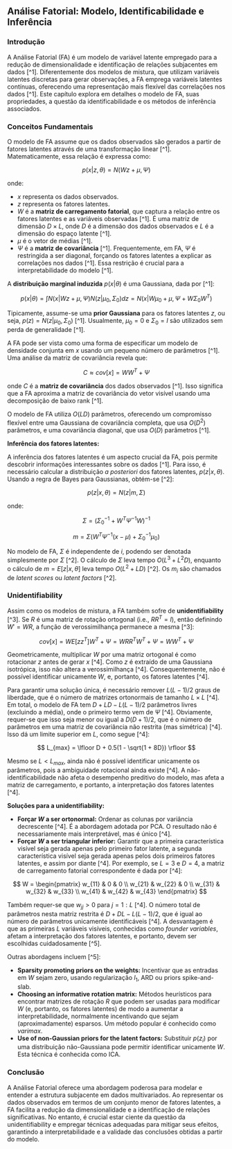 ## Análise Fatorial: Modelo, Identificabilidade e Inferência

### Introdução
A Análise Fatorial (FA) é um modelo de variável latente empregado para a redução de dimensionalidade e identificação de relações subjacentes em dados [^1]. Diferentemente dos modelos de mistura, que utilizam variáveis latentes discretas para gerar observações, a FA emprega variáveis latentes contínuas, oferecendo uma representação mais flexível das correlações nos dados [^1]. Este capítulo explora em detalhes o modelo de FA, suas propriedades, a questão da identificabilidade e os métodos de inferência associados.

### Conceitos Fundamentais

O modelo de FA assume que os dados observados são gerados a partir de fatores latentes através de uma transformação linear [^1]. Matematicamente, essa relação é expressa como:

$$
p(x|z, \theta) = N(Wz + \mu, \Psi)
$$

onde:
*   $x$ representa os dados observados.
*   $z$ representa os fatores latentes.
*   $W$ é a **matriz de carregamento fatorial**, que captura a relação entre os fatores latentes e as variáveis observadas [^1]. É uma matriz de dimensão $D \times L$, onde $D$ é a dimensão dos dados observados e $L$ é a dimensão do espaço latente [^1].
*   $\mu$ é o vetor de médias [^1].
*   $\Psi$ é a **matriz de covariância** [^1]. Frequentemente, em FA, $\Psi$ é restringida a ser diagonal, forçando os fatores latentes a explicar as correlações nos dados [^1]. Essa restrição é crucial para a interpretabilidade do modelo [^1].

A **distribuição marginal induzida** $p(x|\theta)$ é uma Gaussiana, dada por [^1]:

$$
p(x|\theta) = \int N(x|Wz + \mu, \Psi)N(z|\mu_0, \Sigma_0) dz = N(x|W\mu_0 + \mu, \Psi + W\Sigma_0W^T)
$$

Tipicamente, assume-se uma **prior Gaussiana** para os fatores latentes $z$, ou seja, $p(z) = N(z|\mu_0, \Sigma_0)$ [^1]. Usualmente, $\mu_0 = 0$ e $\Sigma_0 = I$ são utilizados sem perda de generalidade [^1].

A FA pode ser vista como uma forma de especificar um modelo de densidade conjunta em $x$ usando um pequeno número de parâmetros [^1]. Uma análise da matriz de covariância revela que:

$$
C \approx cov[x] = WW^T + \Psi
$$

onde $C$ é a **matriz de covariância** dos dados observados [^1]. Isso significa que a FA aproxima a matriz de covariância do vetor visível usando uma decomposição de baixo rank [^1].

O modelo de FA utiliza $O(LD)$ parâmetros, oferecendo um compromisso flexível entre uma Gaussiana de covariância completa, que usa $O(D^2)$ parâmetros, e uma covariância diagonal, que usa $O(D)$ parâmetros [^1].

**Inferência dos fatores latentes:**

A inferência dos fatores latentes é um aspecto crucial da FA, pois permite descobrir informações interessantes sobre os dados [^1]. Para isso, é necessário calcular a distribuição *a posteriori* dos fatores latentes, $p(z|x, \theta)$. Usando a regra de Bayes para Gaussianas, obtém-se [^2]:

$$
p(z|x, \theta) = N(z|m, \Sigma)
$$

onde:

$$
\Sigma = (\Sigma_0^{-1} + W^T\Psi^{-1}W)^{-1}
$$

$$
m = \Sigma(W^T\Psi^{-1}(x - \mu) + \Sigma_0^{-1}\mu_0)
$$

No modelo de FA, $\Sigma$ é independente de $i$, podendo ser denotada simplesmente por $\Sigma$ [^2]. O cálculo de $\Sigma$ leva tempo $O(L^3 + L^2D)$, enquanto o cálculo de $m = E[z|x, \theta]$ leva tempo $O(L^2 + LD)$ [^2]. Os $m_i$ são chamados de *latent scores* ou *latent factors* [^2].

### Unidentifiability

Assim como os modelos de mistura, a FA também sofre de **unidentifiability** [^3]. Se $R$ é uma matriz de rotação ortogonal (i.e., $RR^T = I$), então definindo $W' = WR$, a função de verossimilhança permanece a mesma [^3]:

$$
cov[x] = WE[zz^T]W^T + \Psi = WRR^TW^T + \Psi = WW^T + \Psi
$$

Geometricamente, multiplicar $W$ por uma matriz ortogonal é como rotacionar $z$ antes de gerar $x$ [^4]. Como $z$ é extraído de uma Gaussiana isotrópica, isso não altera a verossimilhança [^4]. Consequentemente, não é possível identificar unicamente $W$, e, portanto, os fatores latentes [^4].

Para garantir uma solução única, é necessário remover $L(L-1)/2$ graus de liberdade, que é o número de matrizes ortonormais de tamanho $L \times L$ [^4]. Em total, o modelo de FA tem $D + LD - L(L-1)/2$ parâmetros livres (excluindo a média), onde o primeiro termo vem de $\Psi$ [^4]. Obviamente, requer-se que isso seja menor ou igual a $D(D+1)/2$, que é o número de parâmetros em uma matriz de covariância não restrita (mas simétrica) [^4]. Isso dá um limite superior em $L$, como segue [^4]:

$$
L_{max} = \lfloor D + 0.5(1 - \sqrt{1 + 8D}) \rfloor
$$

Mesmo se $L < L_{max}$, ainda não é possível identificar unicamente os parâmetros, pois a ambiguidade rotacional ainda existe [^4]. A não-identificabilidade não afeta o desempenho preditivo do modelo, mas afeta a matriz de carregamento, e portanto, a interpretação dos fatores latentes [^4].

**Soluções para a unidentifiability:**
*   **Forçar $W$ a ser ortonormal:** Ordenar as colunas por variância decrescente [^4]. É a abordagem adotada por PCA. O resultado não é necessariamente mais interpretável, mas é único [^4].
*   **Forçar $W$ a ser triangular inferior:** Garantir que a primeira característica visível seja gerada apenas pelo primeiro fator latente, a segunda característica visível seja gerada apenas pelos dois primeiros fatores latentes, e assim por diante [^4]. Por exemplo, se $L = 3$ e $D = 4$, a matriz de carregamento fatorial correspondente é dada por [^4]:

$$
W = \begin{pmatrix}
w_{11} & 0 & 0 \\
w_{21} & w_{22} & 0 \\
w_{31} & w_{32} & w_{33} \\
w_{41} & w_{42} & w_{43}
\end{pmatrix}
$$

Também requer-se que $w_{jj} > 0$ para $j = 1:L$ [^4]. O número total de parâmetros nesta matriz restrita é $D + DL - L(L-1)/2$, que é igual ao número de parâmetros unicamente identificáveis [^4]. A desvantagem é que as primeiras $L$ variáveis visíveis, conhecidas como *founder variables*, afetam a interpretação dos fatores latentes, e portanto, devem ser escolhidas cuidadosamente [^5].

Outras abordagens incluem [^5]:
*   **Sparsity promoting priors on the weights:** Incentivar que as entradas em $W$ sejam zero, usando regularização $l_1$, ARD ou priors spike-and-slab.
*   **Choosing an informative rotation matrix:** Métodos heurísticos para encontrar matrizes de rotação $R$ que podem ser usadas para modificar $W$ (e, portanto, os fatores latentes) de modo a aumentar a interpretabilidade, normalmente incentivando que sejam (aproximadamente) esparsos. Um método popular é conhecido como *varimax*.
*   **Use of non-Gaussian priors for the latent factors:** Substituir $p(z_i)$ por uma distribuição não-Gaussiana pode permitir identificar unicamente $W$. Esta técnica é conhecida como ICA.

### Conclusão
A Análise Fatorial oferece uma abordagem poderosa para modelar e entender a estrutura subjacente em dados multivariados. Ao representar os dados observados em termos de um conjunto menor de fatores latentes, a FA facilita a redução da dimensionalidade e a identificação de relações significativas. No entanto, é crucial estar ciente da questão da unidentifiability e empregar técnicas adequadas para mitigar seus efeitos, garantindo a interpretabilidade e a validade das conclusões obtidas a partir do modelo.
<!-- END -->